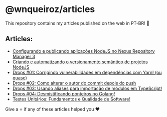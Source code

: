 # @wnqueiroz/articles

This repository contains my articles published on the web in PT-BR! :book:

## Articles:

- [Configurando e publicando aplicações NodeJS no Nexus Repository Manager 3](/articles/configurando-e-publicando-aplicacoes-node-js-no-nexus-repository-manager-3.md)
- [Criando e automatizando o versionamento semântico de projetos NodeJS](/articles/criando-e-automatizando-o-versionamento-semantico-de-projetos-node-js.md)
- [Drops #01: Corrigindo vulnerabilidades em dependências com Yarn! (ou quase)](/articles/drops-01-corrigindo-vulnerabilidades-em-dependencias-com-yarn-ou-quase.md)
- [Drops #02: Como alterar o autor do commit depois do push](/articles/drops-02-como-alterar-o-autor-do-commit-depois-do-push.md)
- [Drops #03: Usando aliases para importação de módulos em TypeScript!](/articles/drops-03-usando-aliases-para-importacao-de-modulos-em-typescript.md)
- [Drops #04: Desmistificando ponteiros no Golang!](/articles/drops-04-desmistificando-ponteiros-no-golang.md)
- [Testes Unitários: Fundamentos e Qualidade de Software!](/articles/testes-unitarios-fundamentos-e-qualidade-de-software.md)

Give a :star: if any of these articles helped you :heart:
